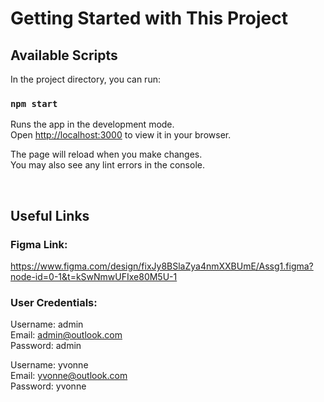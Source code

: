 # Getting Started with This Project

## Available Scripts

In the project directory, you can run:

### `npm start`

Runs the app in the development mode.\
Open [http://localhost:3000](http://localhost:3000) to view it in your browser.

The page will reload when you make changes.\
You may also see any lint errors in the console.

<br>

## Useful Links

### Figma Link:
https://www.figma.com/design/fixJy8BSlaZya4nmXXBUmE/Assg1.figma?node-id=0-1&t=kSwNmwUFIxe80M5U-1


### User Credentials:
Username: admin <br>
Email: admin@outlook.com <br>
Password: admin <br>

Username: yvonne <br>
Email: yvonne@outlook.com <br>
Password: yvonne <br>
